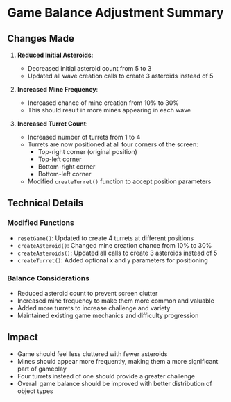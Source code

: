 # Game Balance Adjustment Summary

## Changes Made

1. **Reduced Initial Asteroids**:
   - Decreased initial asteroid count from 5 to 3
   - Updated all wave creation calls to create 3 asteroids instead of 5

2. **Increased Mine Frequency**:
   - Increased chance of mine creation from 10% to 30%
   - This should result in more mines appearing in each wave

3. **Increased Turret Count**:
   - Increased number of turrets from 1 to 4
   - Turrets are now positioned at all four corners of the screen:
     - Top-right corner (original position)
     - Top-left corner
     - Bottom-right corner
     - Bottom-left corner
   - Modified `createTurret()` function to accept position parameters

## Technical Details

### Modified Functions
- `resetGame()`: Updated to create 4 turrets at different positions
- `createAsteroid()`: Changed mine creation chance from 10% to 30%
- `createAsteroids()`: Updated all calls to create 3 asteroids instead of 5
- `createTurret()`: Added optional x and y parameters for positioning

### Balance Considerations
- Reduced asteroid count to prevent screen clutter
- Increased mine frequency to make them more common and valuable
- Added more turrets to increase challenge and variety
- Maintained existing game mechanics and difficulty progression

## Impact
- Game should feel less cluttered with fewer asteroids
- Mines should appear more frequently, making them a more significant part of gameplay
- Four turrets instead of one should provide a greater challenge
- Overall game balance should be improved with better distribution of object types